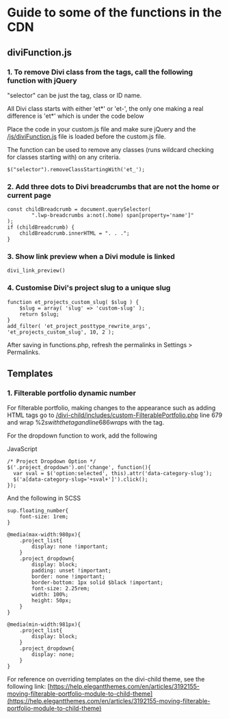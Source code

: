 ﻿# Guide to some of the functions in the CDN

## diviFunction.js

### 1. To remove Divi class from the tags, call the following function with jQuery

"selector" can be just the tag, class or ID name.

All Divi class starts with either 'et*' or 'et-', the only one making a real difference is 'et*' which is under the code below

Place the code in your custom.js file and make sure jQuery and the [/js/diviFunction.js](/js/diviFunction.js) file is loaded before the custom.js file.

The function can be used to remove any classes (runs wildcard checking for classes starting with) on any criteria.

```
$("selector").removeClassStartingWith('et_');
```

### 2. Add three dots to Divi breadcrumbs that are not the home or current page

```
const childBreadcrumb = document.querySelector(
        ".lwp-breadcrumbs a:not(.home) span[property='name']"
);
if (childBreadcrumb) {
    childBreadcrumb.innerHTML = ". . .";
}
```

### 3. Show link preview when a Divi module is linked

```
divi_link_preview()
```

### 4. Customise Divi's project slug to a unique slug

```
function et_projects_custom_slug( $slug ) {
    $slug = array( 'slug' => 'custom-slug' );
    return $slug;
}
add_filter( 'et_project_posttype_rewrite_args', 'et_projects_custom_slug', 10, 2 );
```

After saving in functions.php, refresh the permalinks in Settings > Permalinks.

## Templates

### 1. Filterable portfolio dynamic number

For filterable portfolio, making changes to the appearance such as adding HTML tags go to [/divi-child/includes/custom-FilterablePortfolio.php](/divi-child/includes/custom-FilterablePortfolio.php) line 679 and wrap %2$s with the tag and line 686 wrap %3$s with the tag.

For the dropdown function to work, add the following

JavaScript

```
/* Project Dropdown Option */
$('.project_dropdown').on('change', function(){
  var sval = $('option:selected', this).attr('data-category-slug');
  $('a[data-category-slug='+sval+']').click();
});
```

And the following in SCSS

```
sup.floating_number{
    font-size: 1rem;
}

@media(max-width:980px){
    .project_list{
        display: none !important;
    }
    .project_dropdown{
        display: block;
        padding: unset !important;
        border: none !important;
        border-bottom: 1px solid $black !important;
        font-size: 2.25rem;
        width: 100%;
        height: 50px;
    }
}

@media(min-width:981px){
    .project_list{
        display: block;
    }
    .project_dropdown{
        display: none;
    }
}
```

For reference on overriding templates on the divi-child theme, see the following link:
[https://help.elegantthemes.com/en/articles/3192155-moving-filterable-portfolio-module-to-child-theme](https://help.elegantthemes.com/en/articles/3192155-moving-filterable-portfolio-module-to-child-theme)


<!-- test git deploy -->